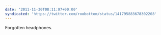```yaml
---
date: '2011-11-30T08:11:07+00:00'
syndicated: 'https://twitter.com/roobottom/status/141795883678302208'
---
```

Forgotten headphones.
